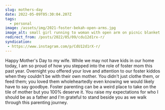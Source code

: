 ```yaml
---
slug: mothers-day
date: 2022-05-09T05:30:04.207Z
tags:
  - personal
image: /assets/img/2021-foster-bekah-open-arms.jpg
image_alt: small girl running to woman with open arm on picnic blanket.
redirect_from: /posts/2022/05/09/cdu12d1rx-r/
syndication:
 - https://www.instagram.com/p/CdU12d1rX-r/
---
```

Happy Mother's Day to my wife. While we may not have kids in our home today, I am so proud of how you stepped into the role of foster mom this past year. Overnight you offered your love and attention to our foster kiddos when they couldn't be with their own mother. You didn't just clothe them, or feed them; you loved them wholeheartedly even knowing we would likely have to say goodbye. Foster parenting can be a weird place to take on the tile of mother but you 100% deserve it. You raise my expectations for who I should be as a father and I'm grateful to stand beside you as we walk through this parenting journey.
